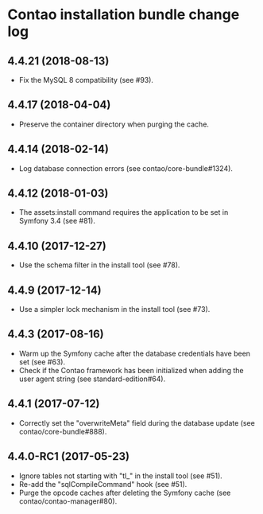 # Contao installation bundle change log

## 4.4.21 (2018-08-13)

 * Fix the MySQL 8 compatibility (see #93).

## 4.4.17 (2018-04-04)

 * Preserve the container directory when purging the cache.

## 4.4.14 (2018-02-14)

 * Log database connection errors (see contao/core-bundle#1324).

## 4.4.12 (2018-01-03)

 * The assets:install command requires the application to be set in Symfony 3.4 (see #81).

## 4.4.10 (2017-12-27)

 * Use the schema filter in the install tool (see #78).

## 4.4.9 (2017-12-14)

 * Use a simpler lock mechanism in the install tool (see #73).

## 4.4.3 (2017-08-16)

 * Warm up the Symfony cache after the database credentials have been set (see #63).
 * Check if the Contao framework has been initialized when adding the user agent string (see standard-edition#64).

## 4.4.1 (2017-07-12)

 * Correctly set the "overwriteMeta" field during the database update (see contao/core-bundle#888).

## 4.4.0-RC1 (2017-05-23)

 * Ignore tables not starting with "tl_" in the install tool (see #51).
 * Re-add the "sqlCompileCommand" hook (see #51).
 * Purge the opcode caches after deleting the Symfony cache (see contao/contao-manager#80).
